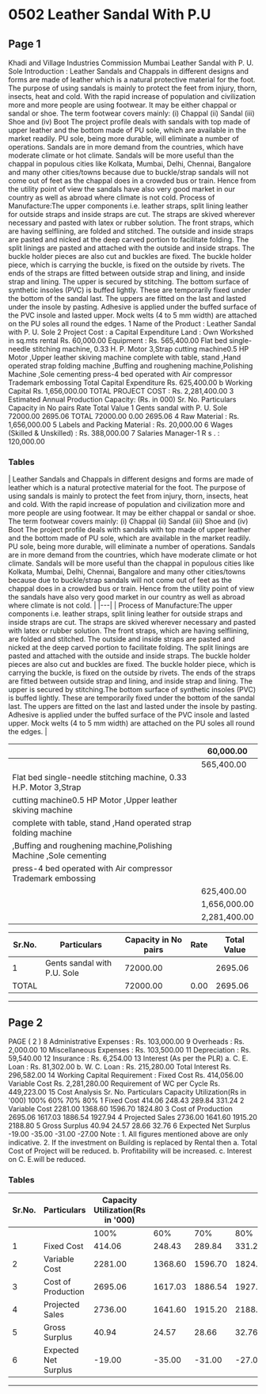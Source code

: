 # 0502 Leather Sandal With P.U

## Page 1

Khadi and Village Industries Commission Mumbai Leather Sandal with P. U. Sole Introduction : Leather Sandals and Chappals in different designs and forms are made of leather which is a natural protective material for the foot. The purpose of using sandals is mainly to protect the feet from injury, thorn, insects, heat and cold. With the rapid increase of population and civilization more and more people are using footwear. It may be either chappal or sandal or shoe. The term footwear covers mainly: (i) Chappal (ii) Sandal (iii) Shoe and (iv) Boot The project profile deals with sandals with top made of upper leather and the bottom made of PU sole, which are available in the market readily. PU sole, being more durable, will eliminate a number of operations. Sandals are in more demand from the countries, which have moderate climate or hot climate. Sandals will be more useful than the chappal in populous cities like Kolkata, Mumbai, Delhi, Chennai, Bangalore and many other cities/towns because due to buckle/strap sandals will not come out of feet as the chappal does in a crowded bus or train. Hence from the utility point of view the sandals have also very good market in our country as well as abroad where climate is not cold. Process of Manufacture:The upper components i.e. leather straps, split lining leather for outside straps and inside straps are cut. The straps are skived wherever necessary and pasted with latex or rubber solution. The front straps, which are having selflining, are folded and stitched. The outside and inside straps are pasted and nicked at the deep carved portion to facilitate folding. The split linings are pasted and attached with the outside and inside straps. The buckle holder pieces are also cut and buckles are fixed. The buckle holder piece, which is carrying the buckle, is fixed on the outside by rivets. The ends of the straps are fitted between outside strap and lining, and inside strap and lining. The upper is secured by stitching. The bottom surface of synthetic insoles (PVC) is buffed lightly. These are temporarily fixed under the bottom of the sandal last. The uppers are fitted on the last and lasted under the insole by pasting. Adhesive is applied under the buffed surface of the PVC insole and lasted upper. Mock welts (4 to 5 mm width) are attached on the PU soles all round the edges. 1 Name of the Product : Leather Sandal with P. U. Sole 2 Project Cost : a Capital Expenditure Land : Own Workshed in sq.mts rental Rs. 60,000.00 Equipment : Rs. 565,400.00 Flat bed single-needle stitching machine, 0.33 H. P. Motor 3,Strap cutting machine0.5 HP Motor ,Upper leather skiving machine complete with table, stand ,Hand operated strap folding machine ,Buffing and roughening machine,Polishing Machine ,Sole cementing press-4 bed operated with Air compressor Trademark embossing Total Capital Expenditure Rs. 625,400.00 b Working Capital Rs. 1,656,000.00 TOTAL PROJECT COST : Rs. 2,281,400.00 3 Estimated Annual Production Capacity: (Rs. in 000) Sr. No. Particulars Capacity in No pairs Rate Total Value 1 Gents sandal with P. U. Sole 72000.00 2695.06 TOTAL 72000.00 0.00 2695.06 4 Raw Material : Rs. 1,656,000.00 5 Labels and Packing Material : Rs. 20,000.00 6 Wages (Skilled & Unskilled) : Rs. 388,000.00 7 Salaries Manager-1 R s . : 120,000.00

### Tables

| Leather Sandals and Chappals in different designs and forms are made of leather which is a natural protective material for
the foot. The purpose of using sandals is mainly to protect the feet from injury, thorn, insects, heat and cold. With the
rapid increase of population and civilization more and more people are using footwear. It may be either chappal or sandal or
shoe. The term footwear covers mainly: (i) Chappal (ii) Sandal (iii) Shoe and (iv) Boot The project profile deals with
sandals with top made of upper leather and the bottom made of PU sole, which are available in the market readily. PU
sole, being more durable, will eliminate a number of operations. Sandals are in more demand from the countries, which
have moderate climate or hot climate. Sandals will be more useful than the chappal in populous cities like Kolkata, Mumbai,
Delhi, Chennai, Bangalore and many other cities/towns because due to buckle/strap sandals will not come out of feet as
the chappal does in a crowded bus or train. Hence from the utility point of view the sandals have also very good market in
our country as well as abroad where climate is not cold. |
|---|
| Process of Manufacture:The upper components i.e. leather straps, split lining leather for outside straps and inside straps
are cut. The straps are skived wherever necessary and pasted with latex or rubber solution. The front straps, which are
having selflining, are folded and stitched. The outside and inside straps are pasted and nicked at the deep carved portion
to facilitate folding. The split linings are pasted and attached with the outside and inside straps. The buckle holder pieces
are also cut and buckles are fixed. The buckle holder piece, which is carrying the buckle, is fixed on the outside by rivets.
The ends of the straps are fitted between outside strap and lining, and inside strap and lining. The upper is secured by
stitching.The bottom surface of synthetic insoles (PVC) is buffed lightly. These are temporarily fixed under the bottom of
the sandal last. The uppers are fitted on the last and lasted under the insole by pasting. Adhesive is applied under the
buffed surface of the PVC insole and lasted upper. Mock welts (4 to 5 mm width) are attached on the PU soles all round
the edges. |

|  | 60,000.00 |
|---|---|
|  | 565,400.00 |
| Flat bed single-needle stitching machine, 0.33 H.P. Motor 3,Strap |  |
| cutting machine0.5 HP Motor ,Upper leather skiving machine |  |
| complete with table, stand ,Hand operated strap folding machine |  |
| ,Buffing and roughening machine,Polishing Machine ,Sole cementing
press-4 bed operated with Air compressor Trademark embossing |  |
|  | 625,400.00 |
|  | 1,656,000.00 |
|  | 2,281,400.00 |

| Sr.No. | Particulars | Capacity in No pairs | Rate | Total Value |
|---|---|---|---|---|
| 1 | Gents sandal with P.U. Sole | 72000.00 |  | 2695.06 |
| TOTAL |  | 72000.00 | 0.00 | 2695.06 |

---

## Page 2

PAGE ( 2 ) 8 Administrative Expenses : Rs. 103,000.00 9 Overheads : Rs. 2,000.00 10 Miscellaneous Expenses : Rs. 103,500.00 11 Depreciation : Rs. 59,540.00 12 Insurance : Rs. 6,254.00 13 Interest (As per the PLR) a. C. E. Loan : Rs. 81,302.00 b. W. C. Loan : Rs. 215,280.00 Total Interest Rs. 296,582.00 14 Working Capital Requirement : Fixed Cost Rs. 414,056.00 Variable Cost Rs. 2,281,280.00 Requirement of WC per Cycle Rs. 449,223.00 15 Cost Analysis Sr. No. Particulars Capacity Utilization(Rs in '000) 100% 60% 70% 80% 1 Fixed Cost 414.06 248.43 289.84 331.24 2 Variable Cost 2281.00 1368.60 1596.70 1824.80 3 Cost of Production 2695.06 1617.03 1886.54 1927.94 4 Projected Sales 2736.00 1641.60 1915.20 2188.80 5 Gross Surplus 40.94 24.57 28.66 32.76 6 Expected Net Surplus -19.00 -35.00 -31.00 -27.00 Note : 1. All figures mentioned above are only indicative. 2. If the investment on Building is replaced by Rental then a. Total Cost of Project will be reduced. b. Profitability will be increased. c. Interest on C. E.will be reduced.

### Tables

| Sr.No. | Particulars | Capacity Utilization(Rs in '000) |  |  |  |
|---|---|---|---|---|---|
|  |  | 100% | 60% | 70% | 80% |
| 1 | Fixed Cost | 414.06 | 248.43 | 289.84 | 331.24 |
| 2 | Variable Cost | 2281.00 | 1368.60 | 1596.70 | 1824.80 |
| 3 | Cost of Production | 2695.06 | 1617.03 | 1886.54 | 1927.94 |
| 4 | Projected Sales | 2736.00 | 1641.60 | 1915.20 | 2188.80 |
| 5 | Gross Surplus | 40.94 | 24.57 | 28.66 | 32.76 |
| 6 | Expected Net Surplus | -19.00 | -35.00 | -31.00 | -27.00 |

---

